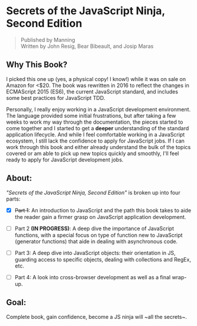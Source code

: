 # Secrets of the JavaScript Ninja, Second Edition

> Published by Manning  
> Written by John Resig, Bear Bibeault, and Josip Maras

## Why This Book?

I picked this one up (yes, a physical copy! I know!) while it was on sale on Amazon for
  <$20. The book was rewritten in 2016 to reflect the changes in ECMAScript 2015 (ES6), the current JavaScript standard, and includes some best practices for JavaScript TDD.

Personally, I really enjoy working in a JavaScript development environment. The language
  provided some initial frustrations, but after taking a few weeks to work my way through
  the documentation, the pieces started to come together and I started to get
  a **deeper** understanding of the standard application lifecycle. And while I feel 
  comfortable working in a JavaScript ecosystem, I still lack the confidence to apply
  for JavaScript jobs. If I can work through this book and either already
  understand the bulk of the topics covered or am able to pick up new topics quickly
  and smoothly, I'll feel ready to apply for JavaScript development jobs.

## About:

_"Secrets of the JavaScript Ninja, Second Edition"_ is broken up into four parts:

  - [x] ~~Part 1~~: An introduction to JavaScript and the path this book takes to aide the
      reader gain a firmer grasp on JavaScript application development.

  - [ ] Part 2 **(IN PROGRESS)**: A deep dive the importance of JavaScript functions, with a special
      focus on type of function new to JavaScript (generator functions) that aide
      in dealing with asynchronous code.

  - [ ] Part 3: A deep dive into JavaScript objects: their orientation in JS, guarding
      access to specific objects, dealing with collections and RegEx, etc.

  - [ ] Part 4: A look into cross-browser development as well as a final wrap-up.

## Goal:

Complete book, gain confidence, become a JS ninja will ~all the secrets~.
